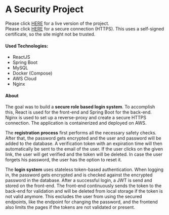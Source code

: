 # A Security Project

Please click [HERE](http://18.185.122.61) for a live version of the project. </br>
Please click [HERE](https://18.185.122.61) for a secure connection (HTTPS). This uses a self-signed certificate, so the site might not be trusted.

#### Used Technologies:
- ReactJS
- Spring Boot 
- MySQL 
- Docker (Compose)
- AWS Cloud 
- Nginx

#### About
The goal was to build a **secure role based login system**. To accomplish this, React is used for the front-end and Spring Boot for the back-end. Nginx is used to set up a reverse-proxy and create a secure HTTPS connection. The application is containerized and deployed on AWS.

The **registration process** first performs all the necessary safety checks. After that, the password gets encrypted and the user and password will be added to the database. A verification token with an expiration time will then automatically be sent to the email of the user. If the user clicks on the given link, the user will get verified and the token will be deleted. In case the user forgets his password, the user has the option to reset it.

The **login system** uses stateless token-based authentication. When logging in, the password gets encrypted and is checked against the encrypted password in the database. After a successful login, a JWT is send and stored on the front-end. The front-end continuously sends the token to the back-end for validation and will be deleted from local storage if the token is not valid anymore. This excludes the user from using the secured endpoints, like the endpoint for changing the password, and the frontend also limits the pages if the tokens are not validated or present.
